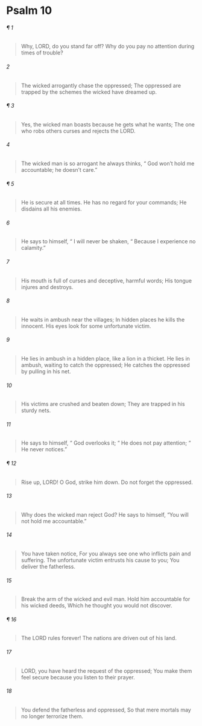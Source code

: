 # Psalm 10
###### ¶ 1
> Why, LORD, do you stand far off?
> Why do you pay no attention during times of trouble?
###### 2
> The wicked arrogantly chase the oppressed;
> The oppressed are trapped by the schemes the wicked have dreamed up.
###### ¶ 3
> Yes, the wicked man boasts because he gets what he wants;
> The one who robs others curses and rejects the LORD.
###### 4
> The wicked man is so arrogant he always thinks,
>  “ God won’t hold me accountable; he doesn’t care.”
###### ¶ 5
> He is secure at all times.
> He has no regard for your commands;
> He disdains all his enemies.
###### 6
> He says to himself,
>  “ I will never be shaken,
>  “ Because I experience no calamity.”
###### 7
> His mouth is full of curses and deceptive, harmful words;
> His tongue injures and destroys.
###### 8
> He waits in ambush near the villages;
> In hidden places he kills the innocent.
> His eyes look for some unfortunate victim.
###### 9
> He lies in ambush in a hidden place, like a lion in a thicket.
> He lies in ambush, waiting to catch the oppressed;
> He catches the oppressed by pulling in his net.
###### 10
> His victims are crushed and beaten down;
> They are trapped in his sturdy nets.
###### 11
> He says to himself,
>  “ God overlooks it;
>  “ He does not pay attention;
>  “ He never notices.”
###### ¶ 12
> Rise up, LORD!
> O God, strike him down.
> Do not forget the oppressed.
###### 13
> Why does the wicked man reject God?
> He says to himself, “You will not hold me accountable.”
###### 14
> You have taken notice,
> For you always see one who inflicts pain and suffering.
> The unfortunate victim entrusts his cause to you;
> You deliver the fatherless.
###### 15
> Break the arm of the wicked and evil man.
> Hold him accountable for his wicked deeds,
> Which he thought you would not discover.
###### ¶ 16
> The LORD rules forever!
> The nations are driven out of his land.
###### 17
> LORD, you have heard the request of the oppressed;
> You make them feel secure because you listen to their prayer.
###### 18
> You defend the fatherless and oppressed,
> So that mere mortals may no longer terrorize them.
